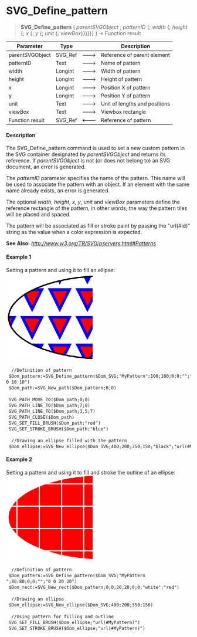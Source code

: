 # SVG_Define_pattern

>**SVG_Define_pattern** ( *parentSVGObject* ; *patternID* {; *width* {; *height* {; *x* {; *y* {; *unit* {; *viewBox*}}}}}} ) -> Function result

| Parameter | Type |  | Description |
| --- | --- | --- | --- |
| parentSVGObject | SVG_Ref | &#x1F852; | Reference of parent element |
| patternID | Text | &#x1F852; | Name of pattern |
| width | Longint | &#x1F852; | Width of pattern |
| height | Longint | &#x1F852; | Height of pattern |
| x | Longint | &#x1F852; | Position X of pattern |
| y | Longint | &#x1F852; | Position Y of pattern |
| unit | Text | &#x1F852; | Unit of lengths and positions |
| viewBox | Text | &#x1F852; | Viewbox rectangle |
| Function result | SVG_Ref | &#x1F850; | Reference of pattern |



#### Description 

The SVG\_Define\_pattern command is used to set a new custom pattern in the SVG container designated by *parentSVGObject* and returns its reference. If *parentSVGObject* is not (or does not belong to) an SVG document, an error is generated.

The *patternID* parameter specifies the name of the pattern. This name will be used to associate the pattern with an object. If an element with the same name already exists, an error is generated.

The optional *width*, *height*, *x*, *y*, *unit* and *viewBox* parameters define the reference rectangle of the pattern, in other words, the way the pattern tiles will be placed and spaced.

The pattern will be associated as fill or stroke paint by passing the "url(#id)" string as the value when a color expression is expected.

**See Also:** *http://www.w3.org/TR/SVG/pservers.html#Patterns*

#### Example 1 

Setting a pattern and using it to fill an ellipse:  
![](../images/pict359150.en.png)

```4d
  //Definition of pattern
 $Dom_pattern:=SVG_Define_pattern($Dom_SVG;"MyPattern";100;100;0;0;"";"0 0 10 10")
 $Dom_path:=SVG_New_path($Dom_pattern;0;0)
 
 SVG_PATH_MOVE_TO($Dom_path;0;0)
 SVG_PATH_LINE_TO($Dom_path;7;0)
 SVG_PATH_LINE_TO($Dom_path;3,5;7)
 SVG_PATH_CLOSE($Dom_path)
 SVG_SET_FILL_BRUSH($Dom_path;"red")
 SVG_SET_STROKE_BRUSH($Dom_path;"blue")
 
  //Drawing an ellipse filled with the pattern
 $Dom_ellipse:=SVG_New_ellipse($Dom_SVG;400;200;350;150;"black";"url(#MyPattern)";5)
```

#### Example 2 

Setting a pattern and using it to fill and stroke the outline of an ellipse:  
![](../images/pict359157.en.png)

```4d
  //Definition of pattern
 $Dom_pattern:=SVG_Define_pattern($Dom_SVG;"MyPattern ";80;80;0;0;"";"0 0 20 20")
 $Dom_rect:=SVG_New_rect($Dom_pattern;0;0;20;20;0;0;"white";"red")
 
  //Drawing an ellipse
 $Dom_ellipse:=SVG_New_ellipse($Dom_SVG;400;200;350;150)
 
  //Using pattern for filling and outline
 SVG_SET_FILL_BRUSH($Dom_ellipse;"url(#MyPattern)")
 SVG_SET_STROKE_BRUSH($Dom_ellipse;"url(#MyPattern)")
```
